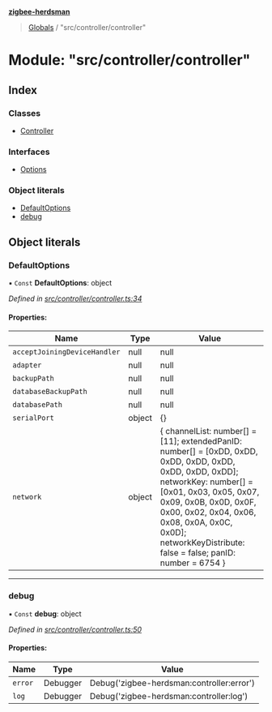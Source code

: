 **[zigbee-herdsman](../README.md)**

> [Globals](../README.md) / "src/controller/controller"

# Module: "src/controller/controller"

## Index

### Classes

* [Controller](../classes/_src_controller_controller_.controller.md)

### Interfaces

* [Options](../interfaces/_src_controller_controller_.options.md)

### Object literals

* [DefaultOptions](_src_controller_controller_.md#defaultoptions)
* [debug](_src_controller_controller_.md#debug)

## Object literals

### DefaultOptions

▪ `Const` **DefaultOptions**: object

*Defined in [src/controller/controller.ts:34](https://github.com/GrandeurSmart/gza-core/blob/master/src/src/controller/controller.ts#L34)*

#### Properties:

Name | Type | Value |
------ | ------ | ------ |
`acceptJoiningDeviceHandler` | null | null |
`adapter` | null | null |
`backupPath` | null | null |
`databaseBackupPath` | null | null |
`databasePath` | null | null |
`serialPort` | object | {} |
`network` | object | { channelList: number[] = [11]; extendedPanID: number[] = [0xDD, 0xDD, 0xDD, 0xDD, 0xDD, 0xDD, 0xDD, 0xDD]; networkKey: number[] = [0x01, 0x03, 0x05, 0x07, 0x09, 0x0B, 0x0D, 0x0F, 0x00, 0x02, 0x04, 0x06, 0x08, 0x0A, 0x0C, 0x0D]; networkKeyDistribute: false = false; panID: number = 6754 } |

___

### debug

▪ `Const` **debug**: object

*Defined in [src/controller/controller.ts:50](https://github.com/GrandeurSmart/gza-core/blob/master/src/src/controller/controller.ts#L50)*

#### Properties:

Name | Type | Value |
------ | ------ | ------ |
`error` | Debugger | Debug('zigbee-herdsman:controller:error') |
`log` | Debugger | Debug('zigbee-herdsman:controller:log') |
